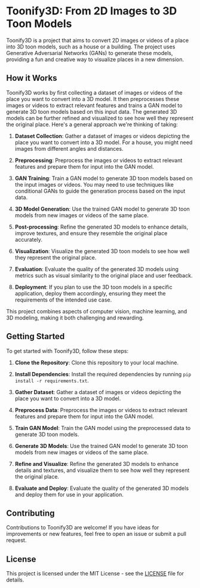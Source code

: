 # Toonify3D: From 2D Images to 3D Toon Models

Toonify3D is a project that aims to convert 2D images or videos of a place into 3D toon models, such as a house or a building. The project uses Generative Adversarial Networks (GANs) to generate these models, providing a fun and creative way to visualize places in a new dimension.

## How it Works

Toonify3D works by first collecting a dataset of images or videos of the place you want to convert into a 3D model. It then preprocesses these images or videos to extract relevant features and trains a GAN model to generate 3D toon models based on this input data. The generated 3D models can be further refined and visualized to see how well they represent the original place.
Here's a general approach we're thinking of taking:

1. **Dataset Collection**: Gather a dataset of images or videos depicting the place you want to convert into a 3D model. For a house, you might need images from different angles and distances.

2. **Preprocessing**: Preprocess the images or videos to extract relevant features and prepare them for input into the GAN model.

3. **GAN Training**: Train a GAN model to generate 3D toon models based on the input images or videos. You may need to use techniques like conditional GANs to guide the generation process based on the input data.

4. **3D Model Generation**: Use the trained GAN model to generate 3D toon models from new images or videos of the same place.

5. **Post-processing**: Refine the generated 3D models to enhance details, improve textures, and ensure they resemble the original place accurately.

6. **Visualization**: Visualize the generated 3D toon models to see how well they represent the original place.

7. **Evaluation**: Evaluate the quality of the generated 3D models using metrics such as visual similarity to the original place and user feedback.

8. **Deployment**: If you plan to use the 3D toon models in a specific application, deploy them accordingly, ensuring they meet the requirements of the intended use case.

This project combines aspects of computer vision, machine learning, and 3D modeling, making it both challenging and rewarding.
## Getting Started

To get started with Toonify3D, follow these steps:

1. **Clone the Repository**: Clone this repository to your local machine.

2. **Install Dependencies**: Install the required dependencies by running `pip install -r requirements.txt`.

3. **Gather Dataset**: Gather a dataset of images or videos depicting the place you want to convert into a 3D model.

4. **Preprocess Data**: Preprocess the images or videos to extract relevant features and prepare them for input into the GAN model.

5. **Train GAN Model**: Train the GAN model using the preprocessed data to generate 3D toon models.

6. **Generate 3D Models**: Use the trained GAN model to generate 3D toon models from new images or videos of the same place.

7. **Refine and Visualize**: Refine the generated 3D models to enhance details and textures, and visualize them to see how well they represent the original place.

8. **Evaluate and Deploy**: Evaluate the quality of the generated 3D models and deploy them for use in your application.

## Contributing

Contributions to Toonify3D are welcome! If you have ideas for improvements or new features, feel free to open an issue or submit a pull request.

## License

This project is licensed under the MIT License - see the [LICENSE](LICENSE) file for details.
